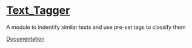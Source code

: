 # [Text_Tagger](https://edufm.github.io/Text_Tagger/)
A module to indentify similar texts and use pre-set tags to classify them

[Documentation](https://edufm.github.io/Text_Tagger/) 
